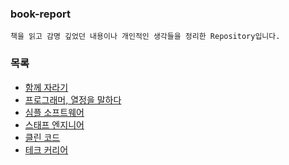 ### book-report

```
책을 읽고 감명 깊었던 내용이나 개인적인 생각들을 정리한 Repository입니다.
```

### 목록
- [함께 자라기](https://github.com/kiekk/book-report/tree/master/%ED%95%A8%EA%BB%98%20%EC%9E%90%EB%9D%BC%EA%B8%B0)
- [프로그래머, 열정을 말하다](https://github.com/kiekk/book-report/blob/master/%ED%94%84%EB%A1%9C%EA%B7%B8%EB%9E%98%EB%A8%B8%2C%20%EC%97%B4%EC%A0%95%EC%9D%84%20%EB%A7%90%ED%95%98%EB%8B%A4/README.md)
- [심플 소프트웨어](https://github.com/kiekk/book-report/blob/master/%EC%8B%AC%ED%94%8C%20%EC%86%8C%ED%94%84%ED%8A%B8%EC%9B%A8%EC%96%B4/README.md)
- [스태프 엔지니어](https://github.com/kiekk/book-report/blob/master/%EC%8A%A4%ED%83%9C%ED%94%84%20%EC%97%94%EC%A7%80%EB%8B%88%EC%96%B4/README.md)
- [클린 코드](https://github.com/kiekk/book-report/tree/master/%ED%81%B4%EB%A6%B0%20%EC%BD%94%EB%93%9C)
- [테크 커리어](https://github.com/kiekk/book-report/tree/master/%ED%85%8C%ED%81%AC%20%EC%BB%A4%EB%A6%AC%EC%96%B4)
